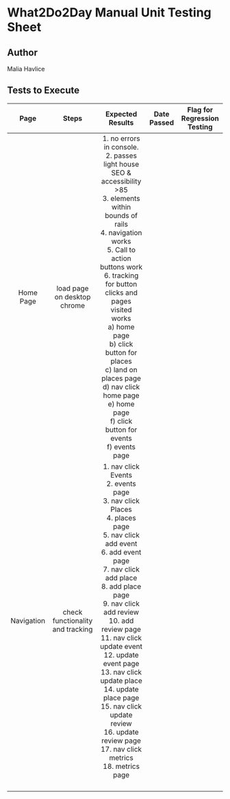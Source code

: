 # What2Do2Day Manual Unit Testing Sheet
## Author
Malia Havlice
## Tests to Execute

|     Page    	|               Steps              	|                                                                                                                                                                                                                  Expected Results                                                                                                                                                                                                                  	| Date Passed 	| Flag for Regression Testing 	|
|:-----------:	|:--------------------------------:	|:--------------------------------------------------------------------------------------------------------------------------------------------------------------------------------------------------------------------------------------------------------------------------------------------------------------------------------------------------------------------------------------------------------------------------------------------------:	|:-----------:	|:---------------------------:	|
| Home Page   	| load page on desktop chrome      	| 1. no errors in console.<br>2. passes light house SEO & accessibility >85<br>3. elements within bounds of rails<br>4. navigation works<br>5. Call to action buttons work <br>6. tracking for button clicks and pages visited works<br>   a) home page<br>   b) click button for places<br>   c) land on places page<br>   d) nav click home page<br>   e) home page <br>   f) click button for events<br>   f) events page<br>                     	|             	|                             	|
| Navigation  	| check functionality and tracking 	| 1. nav click Events<br>2. events page<br>3. nav click Places<br>4. places page<br>5. nav click add event<br>6. add event page<br>7. nav click add place<br>8. add place page<br>9. nav click add review<br>10. add review page<br>11. nav click update event<br>12. update event page<br>13. nav click update place<br>14. update place page<br>15. nav click update review<br>16. update review page<br>17. nav click metrics<br>18. metrics page 	|             	|                             	|
|             	|                                  	|                                                                                                                                                                                                                                                                                                                                                                                                                                                    	|             	|                             	|
|             	|                                  	|                                                                                                                                                                                                                                                                                                                                                                                                                                                    	|             	|                             	|
|             	|                                  	|                                                                                                                                                                                                                                                                                                                                                                                                                                                    	|             	|                             	|
|             	|                                  	|                                                                                                                                                                                                                                                                                                                                                                                                                                                    	|             	|                             	|